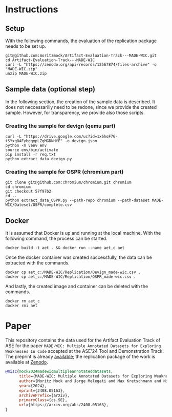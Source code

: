 # Instructions

## Setup

With the following commands, the evaluation of the replication package needs to be set up.

```
git@github.com:moritzmock/Artifact-Evaluation-Track---MADE-WIC.git
cd Artifact-Evaluation-Track---MADE-WIC
curl -L "https://zenodo.org/api/records/12567874/files-archive" -o "MADE-WIC.zip"
unzip MADE-WIC.zip
```


## Sample data (optional step)

In the following section, the creation of the sample data is described. It does not neccessariliy need to be redone, since we provide the created sample. However, for transparency, we provide also those scripts.

### Creating the sample for devign (qemu part)
```
curl -L "https://drive.google.com/uc?id=1x6hoF7G-tSYxg8AFybggypLZgMGDNHfF" -o devign.json
python -m venv env
source env/bin/activate
pip install -r req.txt
python extract_data_devign.py
```

### Creating the sample for OSPR (chromium part)
```
git clone git@github.com:chromium/chromium.git chromium
cd chromium
git checkout 57f97b2
cd ..
python extract_data_OSPR.py --path-repo chromium --path-dataset MADE-WIC/Dateset/OSPR/complete.csv
```

## Docker 

It is assumed that Docker is up and running at the local machine.
With the following command, the process can be started.

```
docker build -t aet . && docker run --name aet_c aet
```

Once the docker container was created successfully, the data can be extracted with the commands.

```
docker cp aet_c:/MADE-WIC/Replication/Devign_made-wic.csv .
docker cp aet_c:/MADE-WIC/Replication/OSPR_made-wic.csv .
```

And lastly, the created image and container can be deleted with the commands.

```
docker rm aet_c
docker rmi aet
```

# Paper

This repository contains the data used for the Artifact Evaluation Track of ASE for the paper `MADE-WIC: Multiple Annotated Datasets for Exploring Weaknesses In Code` accepted at the ASE'24 Tool and Demonstration Track. The preprint is already [available](https://arxiv.org/abs/2408.05163); the replication package of the work is available at [Zenodo](https://zenodo.org/records/12567874).

```bibtex
@misc{mock2024madewicmultipleannotateddatasets,
      title={MADE-WIC: Multiple Annotated Datasets for Exploring Weaknesses In Code}, 
      author={Moritz Mock and Jorge Melegati and Max Kretschmann and Nicolás E. Díaz Ferreyra and Barbara Russo},
      year={2024},
      eprint={2408.05163},
      archivePrefix={arXiv},
      primaryClass={cs.SE},
      url={https://arxiv.org/abs/2408.05163}, 
}
```
